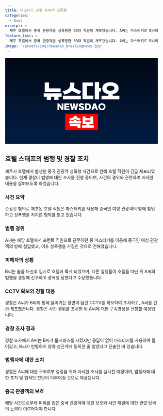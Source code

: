 ```yaml
---
title: 마스터키 만취 투숙객 성폭행
categories:
  - News
excerpt: >
  제주 호텔에서 중국 관광객을 성폭행한 30대 직원이 체포됐습니다. A씨는 마스터키로 B씨의 방에 침입해 성추행한 후, 동의 없는 성관계를 강요했습니다. 피해자가 신고를 하고 CCTV 확인으로 A씨가 체포됐으며 경찰은 추가적인 조사 후 영장을 신청할 예정입니다. A씨는 동의 받았다고 생각했다고 주장했지만, 사건 경위는 더 조사될 예정입니다.
feature_text: >
  제주 호텔에서 중국 관광객을 성폭행한 30대 직원이 체포됐습니다. A씨는 마스터키로 B씨의 방에 침입해 성추행한 후, 동의 없는 성관계를 강요했습니다. 피해자가 신고를 하고 CCTV 확인으로 A씨가 체포됐으며 경찰은 추가적인 조사 후 영장을 신청할 예정입니다. A씨는 동의 받았다고 생각했다고 주장했지만, 사건 경위는 더 조사될 예정입니다.
image: '/assets/img/newsdao_breakingnews.jpg'
---
```


<p><img src="/assets/img/newsdao_breakingnews.jpg" alt="koreaapp 속보" /></p>

<h2 data-ke-size="size26">호텔 스태프의 범행 및 경찰 조치</h2>

<p data-ke-size="size16">제주시 호텔에서 발생한 중국 관광객 성폭행 사건으로 인해 호텔 직원이 긴급 체포되었습니다. 현재 경찰이 범행에 대한 조사를 진행 중이며, 사건의 경위와 관련하여 자세한 내용을 살펴보도록 하겠습니다.</p>

<h3>사건 요약</h3>

<p data-ke-size="size16">준강간 혐의로 체포된 호텔 직원은 마스터키를 사용해 중국인 여성 관광객의 방에 침입하고 성폭행을 저지른 혐의를 받고 있습니다.</p>

<h3>범행 경위</h3>

<p data-ke-size="size16">A씨는 해당 호텔에서 프런트 직원으로 근무하던 중 마스터키를 이용해 중국인 여성 관광객의 방에 침입했고, 이후 성폭행을 저질한 것으로 전해졌습니다.</p>

<h3>피해자의 상황</h3>

<p data-ke-size="size16">B씨는 술을 마신후 임시로 호텔에 묵게 되었으며, 다른 일행들이 호텔을 떠난 뒤 A씨의 범행을 경찰에 신고하고 성폭행 당했다고 주장했습니다.</p>

<h3>CCTV 확보와 경찰 대응</h3>

<p data-ke-size="size16">경찰은 A씨가 B씨의 방에 들어가는 장면이 담긴 CCTV를 확보하여 조사하고, A씨를 긴급 체포했습니다. 경찰은 사건 경위를 조사한 뒤 A씨에 대한 구속영장을 신청할 예정입니다.</p>

<h3>경찰 조사 결과</h3>

<p data-ke-size="size16">경찰 조사에서 A씨는 B씨가 룸서비스를 시켰지만 응답이 없어 마스터키를 사용하여 들어갔고, B씨가 반항하지 않아 성관계에 동의한 줄 알았다고 진술한 바 있습니다.</p>

<h3>범행자에 대한 조치</h3>

<p data-ke-size="size16">경찰은 A씨에 대한 구속여부 결정을 위해 자세한 조사를 실시할 예정이며, 범행자에 대한 조치 및 법적인 판단이 이루어질 것으로 예상됩니다.</p>

<h3>중국 관광객의 보호</h3>

<p data-ke-size="size16">해당 사건으로부터 피해를 입은 중국 관광객에 대한 보호와 사안 해결에 대한 관련 당국의 노력이 이루어져야 합니다.</p>

